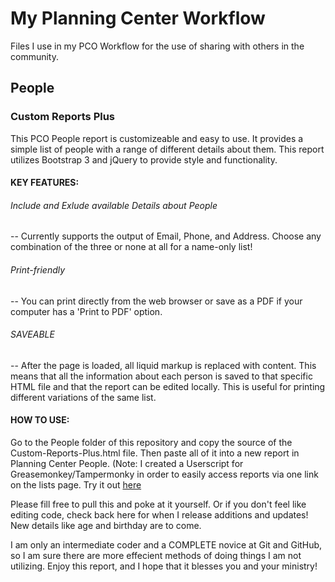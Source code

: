 # My Planning Center Workflow
Files I use in my PCO Workflow for the use of sharing with others in the community.

## People
### Custom Reports Plus
This PCO People report is customizeable and easy to use. It provides a simple list of people with a range of different details about them. This report utilizes Bootstrap 3 and jQuery to provide style and functionality.
#### KEY FEATURES:
###### Include and Exlude available Details about People
-- Currently supports the output of Email, Phone, and Address. Choose any combination of the three or none at all for a name-only list!
###### Print-friendly
-- You can print directly from the web browser or save as a PDF if your computer has a 'Print to PDF' option.
###### SAVEABLE
-- After the page is loaded, all liquid markup is replaced with content. This means that all the information about each person is saved to that specific HTML file and that the report can be edited locally. This is useful for printing different variations of the same list.

#### HOW TO USE:
  Go to the People folder of this repository and copy the source of the Custom-Reports-Plus.html file. Then paste all of it into a new report in Planning Center People. (Note: I created a Userscript for Greasemonkey/Tampermonky in order to easily access reports via one link on the lists page. Try it out [here](https://greasyfork.org/en/scripts/14457-pco-people-changes)

Please fill free to pull this and poke at it yourself. Or if you don't feel like editing code, check back here for when I release additions and updates! New details like age and birthday are to come.

I am only an intermediate coder and a COMPLETE novice at Git and GitHub, so I am sure there are more effecient methods of doing things I am not utilizing.
Enjoy this report, and I hope that it blesses you and your ministry!
